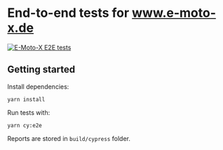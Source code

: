 # End-to-end tests for www.e-moto-x.de

[![E-Moto-X E2E tests](https://github.com/stheves/emotox-e2e-tests/actions/workflows/cypress-e2e.yml/badge.svg)](https://github.com/stheves/emotox-e2e-tests/actions/workflows/cypress-e2e.yml)

## Getting started

Install dependencies:

`yarn install`

Run tests with:

`yarn cy:e2e`

Reports are stored in `build/cypress` folder.
